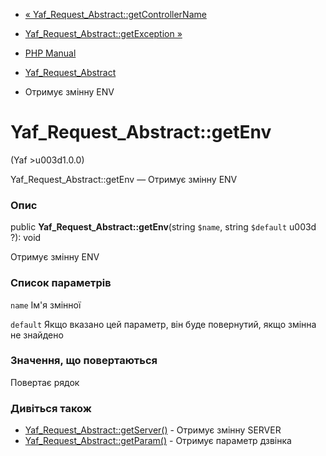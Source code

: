 - [«
Yaf_Request_Abstract::getControllerName](yaf-request-abstract.getcontrollername.md)
- [Yaf_Request_Abstract::getException
»](yaf-request-abstract.getexception.md)

- [PHP Manual](index.md)
- [Yaf_Request_Abstract](class.yaf-request-abstract.md)
- Отримує змінну ENV

# Yaf_Request_Abstract::getEnv

(Yaf \>u003d1.0.0)

Yaf_Request_Abstract::getEnv — Отримує змінну ENV

### Опис

public **Yaf_Request_Abstract::getEnv**(string `$name`, string
`$default` u003d ?): void

Отримує змінну ENV

### Список параметрів

`name`
Ім'я змінної

`default`
Якщо вказано цей параметр, він буде повернутий, якщо змінна не
знайдено

### Значення, що повертаються

Повертає рядок

### Дивіться також

- [Yaf_Request_Abstract::getServer()](yaf-request-abstract.getserver.md) -
Отримує змінну SERVER
- [Yaf_Request_Abstract::getParam()](yaf-request-abstract.getparam.md) -
Отримує параметр дзвінка
